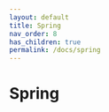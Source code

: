 ```yaml
---
layout: default
title: Spring
nav_order: 8
has_children: true
permalink: /docs/spring
---
```


# Spring